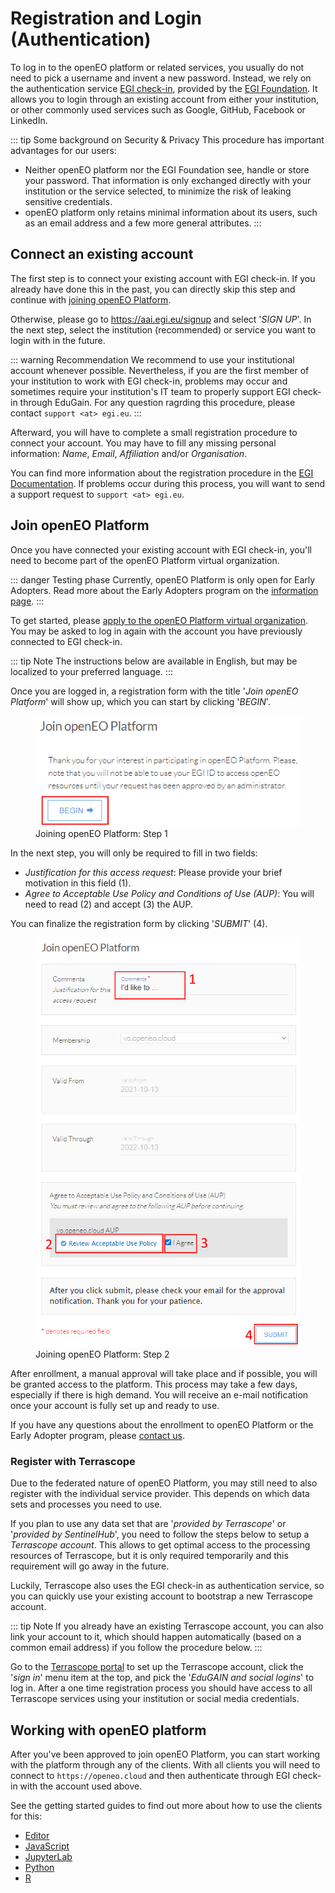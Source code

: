 # Registration and Login (Authentication)

To log in to the openEO platform or related services,
you usually do not need to pick a username and invent a new password. 
Instead, we rely on the authentication service [EGI check-in](https://www.egi.eu/services/check-in/),
provided by the [EGI Foundation](https://egi.eu). 
It allows you to login through an existing account from either your institution,
or other commonly used services such as Google, GitHub, Facebook or LinkedIn.

::: tip Some background on Security & Privacy
This procedure has important advantages for our users:

- Neither openEO platform nor the EGI Foundation see, handle or store your password.
  That information is only exchanged directly with your institution or the service selected, 
  to minimize the risk of leaking sensitive credentials.
- openEO platform only retains minimal information about its users,
  such as an email address and a few more general attributes.
:::

## Connect an existing account

The first step is to connect your existing account with EGI check-in.
If you already have done this in the past, you can directly skip this step and 
continue with [joining openEO Platform](#join-openeo-platform).

Otherwise, please go to <https://aai.egi.eu/signup> and select '*SIGN UP*'.
In the next step, select the institution (recommended) or service you want to login with in the future.

::: warning Recommendation
We recommend to use your institutional account whenever possible.
Nevertheless, if you are the first member of your institution to work with EGI check-in, 
problems may occur and sometimes require your institution's IT team to properly
support EGI check-in through EduGain. For any question ragrding this procedure,
please contact `support <at> egi.eu`.
:::

Afterward, you will have to complete a small registration procedure to connect your account.
You may have to fill any missing personal information: *Name*, *Email*, *Affiliation* and/or *Organisation*.

You can find more information about the registration procedure in the [EGI Documentation](https://docs.egi.eu/users/check-in/signup/).
If problems occur during this process, you will want to send a support request to `support <at> egi.eu`.

## Join openEO Platform

Once you have connected your existing account with EGI check-in, you'll need to
become part of the openEO Platform virtual organization.

::: danger Testing phase
Currently, openEO Platform is only open for Early Adopters.
Read more about the Early Adopters program on the [information page](https://openeo.cloud/early-adopters/).
:::

To get started, please [apply to the openEO Platform virtual organization](https://aai.egi.eu/registry/co_petitions/start/coef:327).
You may be asked to log in again with the account you have previously connected to EGI check-in.

::: tip Note
The instructions below are available in English, but may be localized to your preferred language.
:::

Once you are logged in, a registration form with the title '*Join openEO Platform*' will show up,
which you can start by clicking '*BEGIN*'.

<figure>
    <img src="./join1.png" alt="Join openEO Platform - Step 1">
    <figcaption>Joining openEO Platform: Step 1</figcaption>
</figure>

In the next step, you will only be required to fill in two fields:
- *Justification for this access request*: Please provide your brief motivation in this field (1).
- *Agree to Acceptable Use Policy and Conditions of Use (AUP)*: You will need to read (2) and accept (3) the AUP.

You can finalize the registration form by clicking '*SUBMIT*' (4).

<figure>
    <img src="./join2.png" alt="Join openEO Platform - Step 2">
    <figcaption>Joining openEO Platform: Step 2</figcaption>
</figure>

After enrollment, a manual approval will take place and if possible, you will be granted access to the platform.
This process may take a few days, especially if there is high demand.
You will receive an e-mail notification once your account is fully set up and ready to use. 

If you have any questions about the enrollment to openEO Platform or the Early Adopter program,
please [contact us](https://openeo.cloud/contact/).

### Register with Terrascope

Due to the federated nature of openEO Platform, you may still need to also register
with the individual service provider.
This depends on which data sets and processes you need to use.

If you plan to use any data set that are '*provided by Terrascope*' or '*provided by SentinelHub*',
you need to follow the steps below to setup a *Terrascope account*.
This allows to get optimal access to the processing resources of Terrascope,
but it is only required temporarily and this requirement will go away in the future.

Luckily, Terrascope also uses the EGI check-in as authentication service,
so you can quickly use your existing account to bootstrap a new Terrascope account.

::: tip Note
If you already have an existing Terrascope account, you can also link your account to it,
which should happen automatically (based on a common email address) if you follow the procedure below.
:::

Go to the [Terrascope portal](https://terrascope.be) to set up the Terrascope account,
click the '*sign in*' menu item at the top, and pick the '*EduGAIN and social logins*' to log in.
After a one time registration process you should have access to all Terrascope services
using your institution or social media credentials.

## Working with openEO platform

After you've been approved to join openEO Platform, you can start working with
the platform through any of the clients. With all clients you will need to connect to
`https://openeo.cloud` and then authenticate through EGI check-in with the 
account used above.

See the getting started guides to find out more about how to use the clients for this:

* [Editor](../getting-started/editor/index.md)
* [JavaScript](../getting-started/javascript/index.md#authentication)
* [JupyterLab](../getting-started/jupyterlab/index.md)
* [Python](../getting-started/python/index.md#authentication)
* [R](../getting-started/r/index.md#authentication)

 